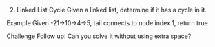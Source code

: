 02. Linked List Cycle
Given a linked list, determine if it has a cycle in it.



Example
Given -21->10->4->5, tail connects to node index 1, return true

Challenge
Follow up:
Can you solve it without using extra space?
